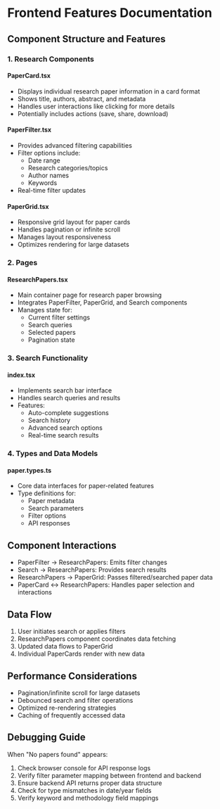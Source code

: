 # Frontend Features Documentation

## Component Structure and Features

### 1. Research Components

#### PaperCard.tsx

- Displays individual research paper information in a card format
- Shows title, authors, abstract, and metadata
- Handles user interactions like clicking for more details
- Potentially includes actions (save, share, download)

#### PaperFilter.tsx

- Provides advanced filtering capabilities
- Filter options include:
  - Date range
  - Research categories/topics
  - Author names
  - Keywords
- Real-time filter updates

#### PaperGrid.tsx

- Responsive grid layout for paper cards
- Handles pagination or infinite scroll
- Manages layout responsiveness
- Optimizes rendering for large datasets

### 2. Pages

#### ResearchPapers.tsx

- Main container page for research paper browsing
- Integrates PaperFilter, PaperGrid, and Search components
- Manages state for:
  - Current filter settings
  - Search queries
  - Selected papers
  - Pagination state

### 3. Search Functionality

#### index.tsx

- Implements search bar interface
- Handles search queries and results
- Features:
  - Auto-complete suggestions
  - Search history
  - Advanced search options
  - Real-time search results

### 4. Types and Data Models

#### paper.types.ts

- Core data interfaces for paper-related features
- Type definitions for:
  - Paper metadata
  - Search parameters
  - Filter options
  - API responses

## Component Interactions

- PaperFilter → ResearchPapers: Emits filter changes
- Search → ResearchPapers: Provides search results  
- ResearchPapers → PaperGrid: Passes filtered/searched paper data
- PaperCard ↔ ResearchPapers: Handles paper selection and interactions

## Data Flow

1. User initiates search or applies filters
2. ResearchPapers component coordinates data fetching
3. Updated data flows to PaperGrid
4. Individual PaperCards render with new data

## Performance Considerations

- Pagination/infinite scroll for large datasets
- Debounced search and filter operations
- Optimized re-rendering strategies
- Caching of frequently accessed data

## Debugging Guide

When "No papers found" appears:
1. Check browser console for API response logs
2. Verify filter parameter mapping between frontend and backend
3. Ensure backend API returns proper data structure
4. Check for type mismatches in date/year fields
5. Verify keyword and methodology field mappings
